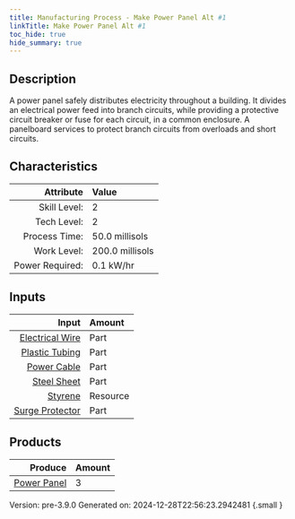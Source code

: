 ```yaml
---
title: Manufacturing Process - Make Power Panel Alt #1
linkTitle: Make Power Panel Alt #1
toc_hide: true
hide_summary: true
---
```


## Description
 A power panel safely distributes electricity throughout a building. It divides &#10;&#9;&#9;&#9;an electrical power feed into branch circuits, while providing a protective circuit &#10;&#9;&#9;&#9;breaker or fuse for each circuit, in a common enclosure. A panelboard services to protect &#10;&#9;&#9;&#9;branch circuits from overloads and short circuits. &#10;&#9;&#9;

## Characteristics

| Attribute      | Value |
|--------:|:------|
|Skill Level:|2|
|Tech Level:|2|
|Process Time:|50.0 millisols|
|Work Level:|200.0 millisols|
|Power Required:|0.1 kW/hr|

## Inputs

| Input      | Amount |
|--------:|:------|
|[Electrical Wire](/docs/definitions/part/electrical-wire)|Part|6|
|[Plastic Tubing](/docs/definitions/part/plastic-tubing)|Part|6|
|[Power Cable](/docs/definitions/part/power-cable)|Part|2|
|[Steel Sheet](/docs/definitions/part/steel-sheet)|Part|1|
|[Styrene](/docs/definitions/resource/styrene)|Resource|1.0 kg|
|[Surge Protector](/docs/definitions/part/surge-protector)|Part|3|

## Products


| Produce      | Amount |
|--------:|:------|
|[Power Panel](/docs/definitions/part/power-panel)|3|


Version: pre-3.9.0 Generated on: 2024-12-28T22:56:23.2942481
{.small }

